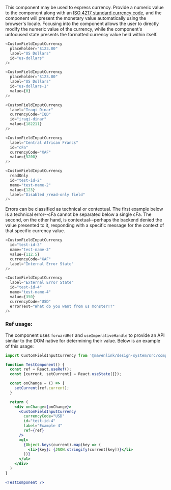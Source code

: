 This component may be used to express currency. Provide a numeric value to the component along with an
[ISO 4217 standard currency code](https://www.currency-iso.org/en/home.html), and the component will present the
monetary value automatically using the browser's locale. Focusing into the component allows the user to directly modify
the numeric value of the currency, while the component's unfocused state presents the formatted currency value held
within itself.

```js
<CustomFieldInputCurrency
  placeholder="$123.00"
  label="US Dollars"
  id="us-dollars"
/>
```

```js
<CustomFieldInputCurrency
  placeholder="$123.00"
  label="US Dollars"
  id="us-dollars-1"
  value={0}
/>
```

```js
<CustomFieldInputCurrency
  label="Iraqi Dinar"
  currencyCode="IQD"
  id="iraqi-dinar"
  value={182211}
/>
```

```js
<CustomFieldInputCurrency
  label="Central African Francs"
  id="cFa"
  currencyCode="XAF"
  value={5200}
/>
```

```js
<CustomFieldInputCurrency
  readOnly
  id="test-id-2"
  name="test-name-2"
  value={123}
  label="Disabled /read-only field"
/>
```

Errors can be classified as technical or contextual. The first example below is a technical error--cFa cannot be
separated below a single cFa. The second, on the other hand, is contextual--perhaps the backend denied the value
presented to it, responding with a specific message for the context of that specific currency value.

```js
<CustomFieldInputCurrency
  id="test-id-3"
  name="test-name-3"
  value={112.5}
  currencyCode="XAF"
  label="Internal Error State"
/>
```

```js
<CustomFieldInputCurrency
  label="External Error State"
  id="test-id-4"
  name="test-name-4"
  value={350}
  currencyCode="USD"
  errorText="What do you want from us monster!?"
/>
```

### Ref usage:

The component uses `forwardRef` and `useImperativeHandle` to provide an API similar to the DOM native for determining their value.
Below is an example of this usage:

```jsx
import CustomFieldInputCurrency from '@mavenlink/design-system/src/components/custom-field-input-currency/custom-field-input-currency.jsx';

function TestComponent() {
  const ref = React.useRef();
  const [current, setCurrent] = React.useState({});

  const onChange = () => {
    setCurrent(ref.current);
  }

  return (
    <div onChange={onChange}>
      <CustomFieldInputCurrency
        currencyCode="USD"
        id="test-id-4"
        label="Example 4"
        ref={ref}
      />
      <ul>
        {Object.keys(current).map(key => (
          <li>{key}: {JSON.stringify(current[key])}</li>
        ))}
      </ul>
    </div>
  )
}

<TestComponent />
```
